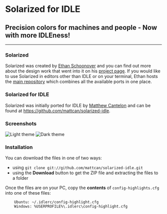 # Solarized for IDLE

## Precision colors for machines and people - **Now with more IDLEness!**

---

### Solarized

Solarized was created by [Ethan Schoonover][ES] and you can find out more
about the design work that went into it on his [project page][ES-solarized]. If
you would like to use Solarized in editors other than IDLE or on your terminal,
Ethan hosts the [main repository][SolarizedRepo] which combines all the available
ports in one place.

### Solarized for IDLE

Solarized was initially ported for IDLE by [Matthew Cantelon][MC] and can be
found at <https://github.com/mattcan/solarized-idle>.

### Screenshots

![Light theme][LightImg]
![Dark theme][DarkImg]

### Installation

You can download the files in one of two ways:

* using `git clone git://github.com/mattcan/solarized-idle.git`
* using the **Download** button to get the ZIP file and extracting the files to
  a folder

Once the files are on your PC, copy the **contents** of `config-highlights.cfg` into one of
these files:

		Ubuntu: ~/.idlerc/config-highlight.cfg
		Windows: %USERPROFILE%\.idlerc\config-highlight.cfg
			
[ES]: http://ethanschoonover.com
[ES-Solarized]: http://ethanschoonover.com/solarized
[SolarizedRepo]: https://github.com/altercation/solarized
[MC]: http://matthewcantelon.ca
[LightImg]: https://raw.github.com/mattcan/solarized-idle/master/light.png 
[DarkImg]: https://raw.github.com/mattcan/solarized-idle/master/dark.png 
